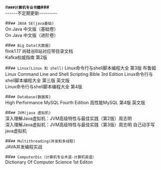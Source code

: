 #**`###计算机专业书籍`###**    
------不定期更新---------  



##`## JAVA SE(java基础)`  
On Java 中文版（基础卷）  
On Java 中文版（进阶卷）  

##`## Big Data(大数据)`  
flink1.17 尚硅谷B站对应带目录文档  
Kafka权威指南 第2版  


##`## Linux(Linux 和 shell)` 
Linux命令行与shell脚本编程大全 第3版 布鲁姆  
Linux Command Line and Shell Scripting Bible 3rd Edition Linux命令行与shell脚本编程大全 第三版 英文版  
Linux命令行与shell脚本编程大全 第4版  

##`## Database(数据库)`  
High Performance MySQL Fourth Edition 高性能MySQL 第4版 英文版  

##`## JVM(java 虚拟机)`  
深入理解Java虚拟机：JVM高级特性与最佳实践（第2版）周志明  
深入理解Java虚拟机：JVM高级特性与最佳实践（第3版）周志明 
自己动手写java虚拟机

##`## Multithreading(并发和多线程)`  
JAVA并发编程实战  

##`## ComputerDic（计算机专业术语-计算机英语）`   
Dictionary Of Computer Science 1st Editon
